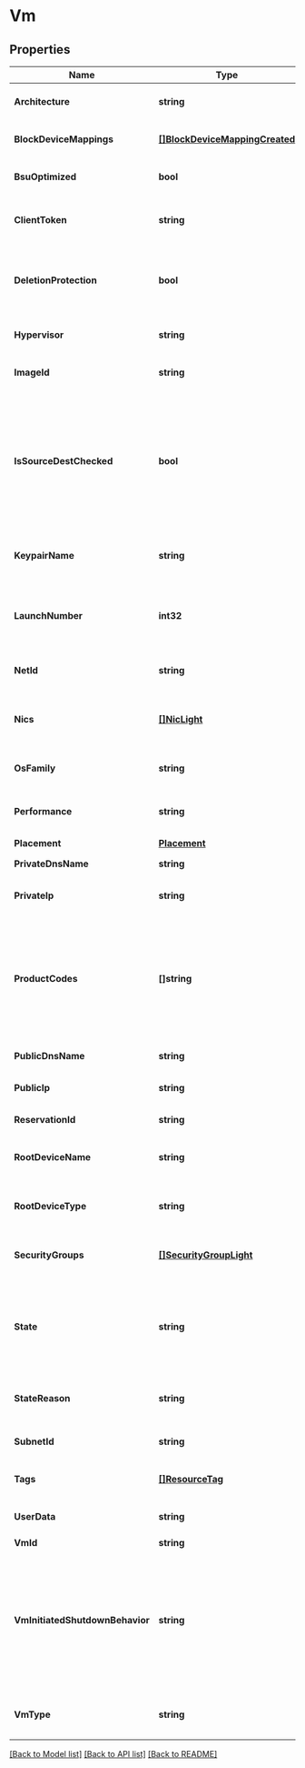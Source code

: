 # Vm

## Properties

Name | Type | Description | Notes
------------ | ------------- | ------------- | -------------
**Architecture** | **string** | The architecture of the VM (&#x60;i386&#x60; \\| &#x60;x86_64&#x60;). | [optional] 
**BlockDeviceMappings** | [**[]BlockDeviceMappingCreated**](BlockDeviceMappingCreated.md) | The block device mapping of the VM. | [optional] 
**BsuOptimized** | **bool** | If &#x60;true&#x60;, the VM is optimized for BSU I/O. | [optional] 
**ClientToken** | **string** | The idempotency token provided when launching the VM. | [optional] 
**DeletionProtection** | **bool** | If &#x60;true&#x60;, you cannot terminate the VM using Cockpit, the CLI or the API. If &#x60;false&#x60;, you can. | [optional] 
**Hypervisor** | **string** | The hypervisor type of the VMs (&#x60;ovm&#x60; \\| &#x60;xen&#x60;). | [optional] 
**ImageId** | **string** | The ID of the OMI used to create the VM. | [optional] 
**IsSourceDestChecked** | **bool** | (Net only) If &#x60;true&#x60;, the source/destination check is enabled. If &#x60;false&#x60;, it is disabled. This value must be &#x60;false&#x60; for a NAT VM to perform network address translation (NAT) in a Net. | [optional] 
**KeypairName** | **string** | The name of the keypair used when launching the VM. | [optional] 
**LaunchNumber** | **int32** | The number for the VM when launching a group of several VMs (for example, 0, 1, 2, and so on). | [optional] 
**NetId** | **string** | The ID of the Net in which the VM is running. | [optional] 
**Nics** | [**[]NicLight**](NicLight.md) | (Net only) The network interface cards (NICs) the VMs are attached to. | [optional] 
**OsFamily** | **string** | Indicates the operating system (OS) of the VM. | [optional] 
**Performance** | **string** | The performance of the VM (&#x60;medium&#x60; \\| &#x60;high&#x60; \\|  &#x60;highest&#x60;). | [optional] 
**Placement** | [**Placement**](Placement.md) |  | [optional] 
**PrivateDnsName** | **string** | The name of the private DNS. | [optional] 
**PrivateIp** | **string** | The primary private IP address of the VM. | [optional] 
**ProductCodes** | **[]string** | The product code associated with the OMI used to create the VM (&#x60;0001&#x60; Linux/Unix \\| &#x60;0002&#x60; Windows \\| &#x60;0004&#x60; Linux/Oracle \\| &#x60;0005&#x60; Windows 10). | [optional] 
**PublicDnsName** | **string** | The name of the public DNS. | [optional] 
**PublicIp** | **string** | The public IP address of the VM. | [optional] 
**ReservationId** | **string** | The reservation ID of the VM. | [optional] 
**RootDeviceName** | **string** | The name of the root device for the VM (for example, /dev/vda1). | [optional] 
**RootDeviceType** | **string** | The type of root device used by the VM (always &#x60;bsu&#x60;). | [optional] 
**SecurityGroups** | [**[]SecurityGroupLight**](SecurityGroupLight.md) | One or more security groups associated with the VM. | [optional] 
**State** | **string** | The state of the VM (&#x60;pending&#x60; \\| &#x60;running&#x60; \\| &#x60;stopping&#x60; \\| &#x60;stopped&#x60; \\| &#x60;shutting-down&#x60; \\| &#x60;terminated&#x60; \\| &#x60;quarantine&#x60;). | [optional] 
**StateReason** | **string** | The reason explaining the current state of the VM. | [optional] 
**SubnetId** | **string** | The ID of the Subnet for the VM. | [optional] 
**Tags** | [**[]ResourceTag**](ResourceTag.md) | One or more tags associated with the VM. | [optional] 
**UserData** | **string** | The Base64-encoded MIME user data. | [optional] 
**VmId** | **string** | The ID of the VM. | [optional] 
**VmInitiatedShutdownBehavior** | **string** | The VM behavior when you stop it. By default or if set to &#x60;stop&#x60;, the VM stops. If set to &#x60;restart&#x60;, the VM stops then automatically restarts. If set to &#x60;terminate&#x60;, the VM stops and is deleted. | [optional] 
**VmType** | **string** | The type of VM. For more information, see [Instance Types](https://wiki.outscale.net/display/EN/Instance+Types). | [optional] 

[[Back to Model list]](../README.md#documentation-for-models) [[Back to API list]](../README.md#documentation-for-api-endpoints) [[Back to README]](../README.md)


